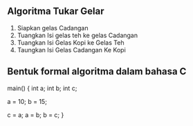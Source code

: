## Algoritma Tukar Gelar

1. Siapkan gelas Cadangan
2. Tuangkan Isi gelas teh ke gelas Cadangan
3. Tuangkan Isi Gelas Kopi ke Gelas Teh
4. Taungkan Isi Gelas Cadangan Ke Kopi

## Bentuk formal algoritma dalam bahasa C

main() {
  int a;
  int b;
  int c;
  
  a = 10;
  b = 15;
  
  c = a;
  a = b;
  b = c;
}
